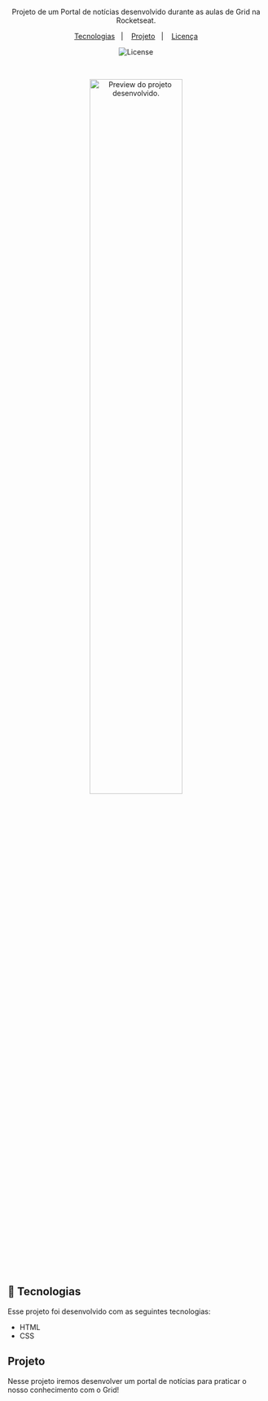 <p align="center">
Projeto de um Portal de notícias desenvolvido durante as aulas de Grid na Rocketseat.
</p>

<p align="center">
  <a href="#-tecnologias">Tecnologias</a>&nbsp;&nbsp;&nbsp;|&nbsp;&nbsp;&nbsp;
  <a href="#-projeto">Projeto</a>&nbsp;&nbsp;&nbsp;|&nbsp;&nbsp;&nbsp;
  <a href="#memo-licença">Licença</a>
</p>

<p align="center">
  <img alt="License" src="https://img.shields.io/static/v1?label=license&message=MIT&color=0F172A&labelColor=1D4ED8">
</p>

<br>

<p align="center">
  <img alt="Preview do projeto desenvolvido." src="https://github.com/user-attachments/assets/b5e87b5f-81f6-4b70-9850-485a433fa4ca" width="60%">
</p>


## 🚀 Tecnologias

Esse projeto foi desenvolvido com as seguintes tecnologias:

- HTML
- CSS

## Projeto

Nesse projeto iremos desenvolver um portal de notícias para praticar o nosso conhecimento com o Grid!
